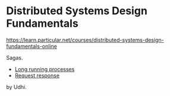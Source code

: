 # Distributed Systems Design Fundamentals

https://learn.particular.net/courses/distributed-systems-design-fundamentals-online

Sagas. 
- [Long running processes](./distributed-system-design-fundamentals/long-running-processes.md)
- [Request response](./distributed-system-design-fundamentals/request-response.md)

by Udhi.
